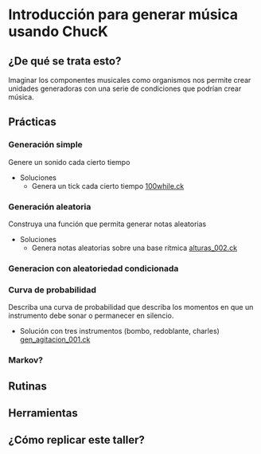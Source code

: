 # Introducción para generar música usando ChucK
## ¿De qué se trata esto?
Imaginar los componentes musicales como organismos nos permite crear unidades generadoras con una serie de condiciones que podrían crear música.
## Prácticas
### Generación simple
Genere un sonido cada cierto tiempo
+ Soluciones
  + Genera un tick cada cierto tiempo [100while.ck](https://raw.githubusercontent.com/son0p/algo0ritmos/master/practicas/100while.ck)
  
### Generación aleatoria
Construya una función que permita generar notas aleatorias
+ Soluciones
  + Genera notas aleatorias sobre una base rítmica [alturas_002.ck]()
  
### Generacion con aleatoriedad condicionada

### Curva de probabilidad
Describa una curva de probabilidad que describa los momentos en que un instrumento debe sonar o permanecer en silencio.
+ Solución con tres instrumentos (bombo, redoblante, charles) [gen_agitacion_001.ck](https://github.com/son0p/algo0ritmos/blob/master/generatives/gen_agitation_001.ck)

### Markov?
## Rutinas
## Herramientas
## ¿Cómo replicar este taller?
